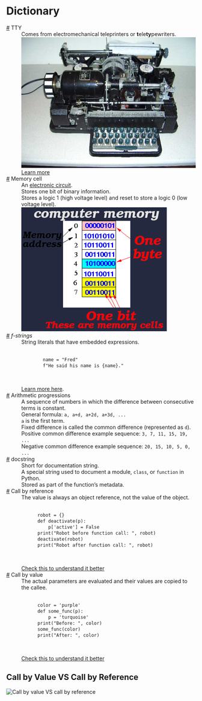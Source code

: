 # Dictionary

<dl>
  <dt id="teletypewritersDefinition">
    <a href="#teletypewritersDefinition">#</a>
    TTY
  </dt>
  <dd>
    Comes from electromechanical teleprinters or 
    <b>t</b>ele<b>ty</b>pewriters.
  </dd>
  <dd>
    <img src="./assets/tty.png" />
  </dd>
  <dd>
    <a href="https://askubuntu.com/a/481915/820307">
    Learn more
  </dd>
  <dt id="memoryCellDefinition">
    <a href="#memoryCellDefinition">#</a>
    Memory cell
  </dt>
  <dd>
    An <a href="https://commons.wikimedia.org/wiki/File:Electronic_circuit.jpg">electronic circuit</a>.
  </dd>
  <dd>Stores one bit of binary information.</dd>
  <dd>
    Stores a logic 1 (high voltage level) and reset to store a logic 0 (low voltage level).
  </dd>
  <dd>
    <img 
      src="./assets/bit-byte-memory-cell.png"
      alt="Each byte is 8 bit, and each memory cell has an address."
    />
  </dd>
  <dt id="fStringsDefinition">
    <a href="#fStringsDefinition">#</a>
    <i>f-strings</i>
  </dt>
  <dd>String literals that have embedded expressions.</dd>
  <dd>
    <pre lang="python">
      <code>
        name = "Fred"
        f"He said his name is {name}."
      </code>
    </pre>
  </dd>
  <dd>
    <a href="https://docs.python.org/3/reference/lexical_analysis.html#f-strings">Learn more here</a>.
  </dd>
  <dt id="arithmeticProgressionsDefinition">
    <a href="#arithmeticProgressionsDefinition">#</a>
    Arithmetic progressions
  </dt>
  <dd>
    A sequence of numbers in which the difference between consecutive terms is constant.
  </dd>
  <dd>
    General formula: <code>a, a+d, a+2d, a+3d, ...</code>
    <br />
    <code>a</code> is the first term.
    <br />
    Fixed difference is called the common difference (represented as <code>d</code>).
  </dd>
  <dd>
    Positive common difference example sequence: <code>3, 7, 11, 15, 19, ...</code>
  </dd>
  <dd>
    Negative common difference example sequence: <code>20, 15, 10, 5, 0, ...</code>
  </dd>
  <dt id="docstringDefinition">
    <a href="#docstringDefinition">#</a>
    docstring
  </dt>
  <dd>Short for documentation string.</dd>
  <dd>
    A special string used to document a module, <code>class</code>, or <code>function</code> in Python.
  </dd>
  <dd>Stored as part of the function’s metadata.</dd>
  <dt id="callByReferenceDefinition">
    <a href="#callByReferenceDefinition">#</a>
    Call by reference
  </dt>
  <dd>
    The value is always an object reference, not the value of the object.
  </dd>
  <dd>
    <pre lang="python">
      <code>
      robot = {}
      def deactivate(p):
          p['active'] = False
      print("Robot before function call: ", robot)
      deactivate(robot)
      print("Robot after function call: ", robot)
      </code>
    </pre>
  </dd>
  <dd><a href="#call-by-value-vs-call-by-reference">Check this to understand it better</a></dd>
  <dt id="callByValueDefinition">
    <a href="#callByValueDefinition">#</a>
    Call by value
  </dt>
  <dd>
    The actual parameters are evaluated and their values are copied to the callee.
  </dd>
  <dd>
    <pre lang="python">
      <code>
      color = 'purple'
      def some_func(p):
          p = 'turquoise'
      print("Before: ", color)
      some_func(color)
      print("After: ", color)
      </code>
    </pre>
  </dd>
  <dd><a href="#call-by-value-vs-call-by-reference">Check this to understand it better</a></dd>
</dl>

## Call by Value VS Call by Reference

![Call by value VS call by reference](./assets/call-by-value-vs-call-by-ref.gif)
